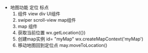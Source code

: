 - 地图功能 定位  标点
  1. 组件
    view  div  UI组件
  2. swiper  scroll-view  map组件
  3. map 组件
      <map latitude longitude markers show-location>
        <cover-view></cover-view>
        <cover-image></cover-image>
      </map>
  4. 获取当前位置
    wx.getLocation({})
  5. 创建map实例
    id= "myMap"
    wx.createMapContext('myMap')
  6. 移动地图回到定位点
    may.moveToLocation()